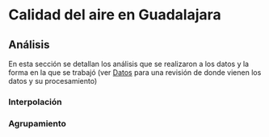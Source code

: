 # Calidad del aire en Guadalajara

## Análisis

En esta sección se detallan los análisis que se realizaron a los datos y la forma en la que se trabajó (ver [Datos](data.md) para una revisión de donde vienen los datos y su procesamiento)

### Interpolación

### Agrupamiento
